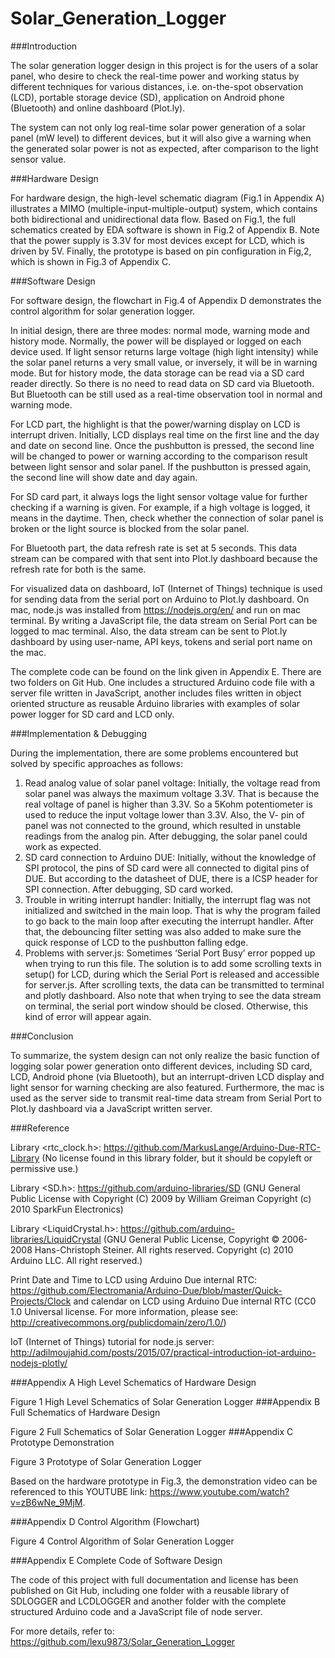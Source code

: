 # Solar_Generation_Logger
###Introduction

The solar generation logger design in this project is for the users of a solar panel, who desire to check the real-time power and working status by different techniques for various distances, i.e. on-the-spot observation (LCD), portable storage device (SD), application on Android phone (Bluetooth) and online dashboard (Plot.ly).

The system can not only log real-time solar power generation of a solar panel (mW level) to different devices, but it will also give a warning when the generated solar power is not as expected, after comparison to the light sensor value.

###Hardware Design

For hardware design, the high-level schematic diagram (Fig.1 in Appendix A) illustrates a MIMO (multiple-input-multiple-output) system, which contains both bidirectional and unidirectional data flow. Based on Fig.1, the full schematics created by EDA software is shown in Fig.2 of Appendix B.  Note that the power supply is 3.3V for most devices except for LCD, which is driven by 5V. Finally, the prototype is based on pin configuration in Fig,2, which is shown in Fig.3 of Appendix C.

###Software Design

For software design, the flowchart in Fig.4 of Appendix D demonstrates the control algorithm for solar generation logger. 

In initial design, there are three modes: normal mode, warning mode and history mode. Normally, the power will be displayed or logged on each device used. If light sensor returns large voltage (high light intensity) while the solar panel returns a very small value, or inversely, it will be in warning mode. But for history mode, the data storage can be read via a SD card reader directly. So there is no need to read data on SD card via Bluetooth. But Bluetooth can be still used as a real-time observation tool in normal and warning mode.

For LCD part, the highlight is that the power/warning display on LCD is interrupt driven. Initially, LCD displays real time on the first line and the day and date on second line. Once the pushbutton is pressed, the second line will be changed to power or warning according to the comparison result between light sensor and solar panel. If the pushbutton is pressed again, the second line will show date and day again.

For SD card part, it always logs the light sensor voltage value for further checking if a warning is given. For example, if a high voltage is logged, it means in the daytime. Then, check whether the connection of solar panel is broken or the light source is blocked from the solar panel.

For Bluetooth part, the data refresh rate is set at 5 seconds. This data stream can be compared with that sent into Plot.ly dashboard because the refresh rate for both is the same.

For visualized data on dashboard, IoT (Internet of Things) technique is used for sending data from the serial port on Arduino to Plot.ly dashboard. On mac, node.js was installed from https://nodejs.org/en/ and run on mac terminal. By writing a JavaScript file, the data stream on Serial Port can be logged to mac terminal. Also, the data stream can be sent to Plot.ly dashboard by using user-name, API keys, tokens and serial port name on the mac. 

The complete code can be found on the link given in Appendix E. There are two folders on Git Hub. One includes a structured Arduino code file with a server file written in JavaScript, another includes files written in object oriented structure as reusable Arduino libraries with examples of solar power logger for SD card and LCD only. 

###Implementation & Debugging

During the implementation, there are some problems encountered but solved by specific approaches as follows:

1.	Read analog value of solar panel voltage: Initially, the voltage read from solar panel was always the maximum voltage 3.3V. That is because the real voltage of panel is higher than 3.3V. So a 5Kohm potentiometer is used to reduce the input voltage lower than 3.3V. Also, the V- pin of panel was not connected to the ground, which resulted in unstable readings from the analog pin. After debugging, the solar panel could work as expected.
2.	SD card connection to Arduino DUE: Initially, without the knowledge of SPI protocol, the pins of SD card were all connected to digital pins of DUE. But according to the datasheet of DUE, there is a ICSP header for SPI connection. After debugging, SD card worked.
3.	Trouble in writing interrupt handler: Initially, the interrupt flag was not initialized and switched in the main loop. That is why the program failed to go back to the main loop after executing the interrupt handler. After that, the debouncing filter setting was also added to make sure the quick response of LCD to the pushbutton falling edge.
4.	Problems with server.js: Sometimes ‘Serial Port Busy’ error popped up when trying to run this file. The solution is to add some scrolling texts in setup() for LCD, during which the Serial Port is released and accessible for server.js. After scrolling texts, the data can be transmitted to terminal and plotly dashboard. Also note that when trying to see the data stream on terminal, the serial port window should be closed. Otherwise, this kind of error will appear again.

###Conclusion

To summarize, the system design can not only realize the basic function of logging solar power generation onto different devices, including SD card, LCD, Android phone (via Bluetooth), but an interrupt-driven LCD display and light sensor for warning checking are also featured. Furthermore, the mac is used as the server side to transmit real-time data stream from Serial Port to Plot.ly dashboard via a JavaScript written server.




###Reference

Library <rtc_clock.h>:     https://github.com/MarkusLange/Arduino-Due-RTC-Library (No license found in this library folder, but it should be copyleft or permissive use.)

Library  <SD.h>:            https://github.com/arduino-libraries/SD 
(GNU General Public License with Copyright (C) 2009 by William Greiman  Copyright (c) 2010 SparkFun Electronics)

Library <LiquidCrystal.h>:  https://github.com/arduino-libraries/LiquidCrystal 
(GNU General Public License, Copyright © 2006-2008 Hans-Christoph Steiner. All rights reserved. Copyright (c) 2010 Arduino LLC. All right reserved.)
 
Print Date and Time to LCD using Arduino Due internal RTC:
https://github.com/Electromania/Arduino-Due/blob/master/Quick-Projects/Clock and calendar on LCD using Arduino Due internal RTC
(CC0 1.0 Universal license. For more information, please see: http://creativecommons.org/publicdomain/zero/1.0/)

IoT (Internet of Things) tutorial for node.js server: http://adilmoujahid.com/posts/2015/07/practical-introduction-iot-arduino-nodejs-plotly/

###Appendix A High Level Schematics of Hardware Design



Figure 1 High Level Schematics of Solar Generation Logger
###Appendix B Full Schematics of Hardware Design

Figure 2 Full Schematics of Solar Generation Logger
###Appendix C Prototype Demonstration



Figure 3 Prototype of Solar Generation Logger

Based on the hardware prototype in Fig.3, the demonstration video can be referenced to this YOUTUBE link: https://www.youtube.com/watch?v=zB6wNe_9MjM.









###Appendix D Control Algorithm (Flowchart)


Figure 4 Control Algorithm of Solar Generation Logger


###Appendix E Complete Code of Software Design

The code of this project with full documentation and license has been published on Git Hub, including one folder with a reusable library of SDLOGGER and LCDLOGGER and another folder with the complete structured Arduino code and a JavaScript file of node server. 

For more details, refer to: https://github.com/lexu9873/Solar_Generation_Logger
